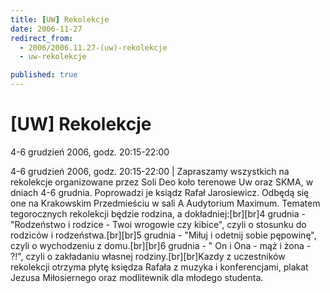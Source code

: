 ```yaml
---
title: [UW] Rekolekcje
date: 2006-11-27
redirect_from: 
  - 2006/2006.11.27-(uw)-rekolekcje
  - uw-rekolekcje

published: true
---
```




# [UW] Rekolekcje

<time>4-6 grudzień 2006, godz. 20:15-22:00</time>

4-6 grudzień 2006, godz. 20:15-22:00 | Zapraszamy wszystkich na rekolekcje organizowane przez Soli Deo koło terenowe Uw oraz SKMA, w dniach 4-6 grudnia. Poprowadzi je ksiądz Rafał Jarosiewicz. Odbędą się one na Krakowskim Przedmieściu w sali A Audytorium Maximum. Tematem tegorocznych rekolekcji będzie rodzina, a dokładniej:[br][br]4 grudnia - "Rodzeństwo i rodzice - Twoi wrogowie czy kibice", czyli o stosunku do rodziców i rodzeństwa.[br][br]5 grudnia - "Miłuj i odetnij sobie pępowinę", czyli o wychodzeniu z domu.[br][br]6 grudnia - " On i Ona - mąż i żona - ?!", czyli o zakładaniu własnej rodziny.[br][br]Kazdy z uczestników rekolekcji otrzyma płytę księdza Rafała z muzyka i konferencjami, plakat Jezusa Miłosiernego oraz modlitewnik dla młodego studenta.

<!--CONTENT FROM OLD SERVER (jos before 2013): 4-6 grudzień 2006, godz. 20:15-22:00 | Zapraszamy wszystkich na rekolekcje organizowane przez Soli Deo koło terenowe Uw oraz SKMA, w dniach 4-6 grudnia. Poprowadzi je ksiądz Rafał Jarosiewicz. Odbędą się one na Krakowskim Przedmieściu w sali A Audytorium Maximum. Tematem tegorocznych rekolekcji będzie rodzina, a dokładniej:[br][br]4 grudnia - "Rodzeństwo i rodzice - Twoi wrogowie czy kibice", czyli o stosunku do rodziców i rodzeństwa.[br][br]5 grudnia - "Miłuj i odetnij sobie pępowinę", czyli o wychodzeniu z domu.[br][br]6 grudnia - " On i Ona - mąż i żona - ?!", czyli o zakładaniu własnej rodziny.[br][br]Kazdy z uczestników rekolekcji otrzyma płytę księdza Rafała z muzyka i konferencjami, plakat Jezusa Miłosiernego oraz modlitewnik dla młodego studenta.
-->

<!--{{json:{"created_date":"2006-11-27 23:01:05","publish_down":"0000-00-00 00:00:00","id":"424"}}}-->